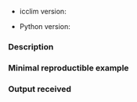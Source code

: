 <!--
If you have encountered a problem while using icclim or you would like to suggest a change,
please follow the structure below to describe your request.
-->

* icclim version:
<!-- import icclim; print(icclim.__version__) -->
* Python version:
<!-- import sys; print(sys.version) -->

### Description
<!--
Describe your issue or the feature requested.
Mandatory.
-->

### Minimal reproductible example
<!--
In case of a bug, please fill this with the code producing the bug.
Optional for feature request or question.
-->

### Output received
<!--
If the code produces an error, please put here the full stacktrace.
Optional for feature request or question.
-->
